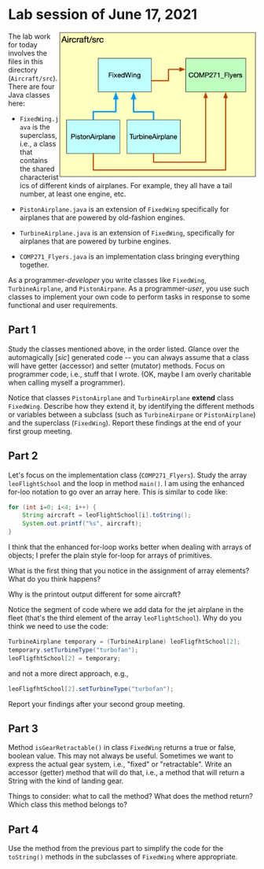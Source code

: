 # Lab session of June 17, 2021

<img src="AircraftClassDiagram.png" alt="drawing" width="400" align="right" />

The lab work for today involves the files in this directory (`Aircraft/src`). There are four Java classes here:

* `FixedWing.java` is the superclass, i.e., a class that contains the shared characteristics of different kinds of airplanes. For example, they all have a tail number, at least one engine, etc.

* `PistonAirplane.java` is an extension of `FixedWing` specifically for airplanes that are powered by old-fashion engines.

* `TurbineAirplane.java` is an extension of `FixedWing`, specifically for airplanes that are powered by turbine engines.

* `COMP271_Flyers.java` is an implementation class bringing everything together.

As a programmer-*developer* you write classes like `FixedWing`, `TurbineAirplane`, and `PistonAirpane`. As a programmer-*user*, you use such classes to implement your own code to perform tasks in response to some functional and user requirements.




## Part 1

Study the classes mentioned above, in the order listed. Glance over the automagically [*sic*] generated code -- you can always assume that a class will have getter (accessor) and setter (mutator) methods. Focus on programmer code, i.e., stuff that I wrote. (OK, maybe I am overly charitable when calling myself a programmer).

Notice that classes `PistonAirplane` and `TurbineAirplane` **extend** class `FixedWing`. Describe how they extend it, by identifying the different methods or variables between a subclass (such as `TurbineAirpane` or `PistonAirplane`) and the superclass (`FixedWing`). Report these findings at the end of your first group meeting.

## Part 2

Let's focus on the implementation class (`COMP271_Flyers`). Study the array `leoFlightSchool` and the loop in method `main()`. I am using the enhanced for-loo notation to go over an array here. This is similar to code like:

```java
for (int i=0; i<4; i++) {
    String aircraft = leoFlightSchool[i].toString();
    System.out.printf("%s", aircraft);
}
```

I think that the enhanced for-loop works better when dealing with arrays of objects; I prefer the plain style for-loop for arrays of primitives. 

What is the first thing that you notice in the assignment of array elements? What do you think happens?

Why is the printout output different for some aircraft?

Notice the segment of code where we add data for the jet airplane in the fleet (that's the third element of the array `leoFlightSchool`). Why do you think we need to use the code:

```java
TurbineAirplane temporary = (TurbineAirplane) leoFligfhtSchool[2];
temporary.setTurbineType("turbofan");
leoFligfhtSchool[2] = temporary;
```

and not a more direct approach, e.g.,
```java
leoFligfhtSchool[2].setTurbineType("turbofan");
```

Report your findings after your second group meeting.

## Part 3

Method `isGearRetractable()` in class `FixedWing` returns a true or false, boolean value. This may not always be useful. Sometimes we want to express the actual gear system, i.e., "fixed" or "retractable". Write an accessor (getter) method that will do that, i.e., a method that will return a String with the kind of landing gear.

Things to consider: what to call the method? What does the method return? Which class this method belongs to?

## Part 4

Use the method from the previous part to simplify the code for the `toString()` methods in the subclasses of `FixedWing` where appropriate.